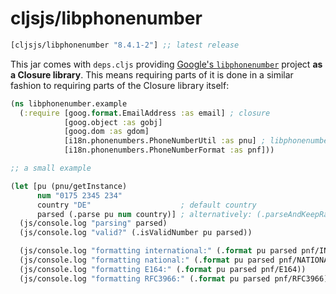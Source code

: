 # cljsjs/libphonenumber

[](dependency)
```clojure
[cljsjs/libphonenumber "8.4.1-2"] ;; latest release
```
[](/dependency)

This jar comes with `deps.cljs` providing
[Google's `libphonenumber`](https://github.com/googlei18n/libphonenumber)
project **as a Closure library**.  This means requiring parts of it is
done in a similar fashion to requiring parts of the Closure library
itself:

```clojure
(ns libphonenumber.example
  (:require [goog.format.EmailAddress :as email] ; closure
            [goog.object :as gobj]
            [goog.dom :as gdom]
            [i18n.phonenumbers.PhoneNumberUtil :as pnu] ; libphonenumber
            [i18n.phonenumbers.PhoneNumberFormat :as pnf]))

;; a small example

(let [pu (pnu/getInstance)
      num "0175 2345 234"
      country "DE"                    ; default country
      parsed (.parse pu num country)] ; alternatively: (.parseAndKeepRawInput pu num country)
  (js/console.log "parsing" parsed)
  (js/console.log "valid?" (.isValidNumber pu parsed))

  (js/console.log "formatting international:" (.format pu parsed pnf/INTERNATIONAL))
  (js/console.log "formatting national:" (.format pu parsed pnf/NATIONAL))
  (js/console.log "formatting E164:" (.format pu parsed pnf/E164))
  (js/console.log "formatting RFC3966:" (.format pu parsed pnf/RFC3966)))
```
